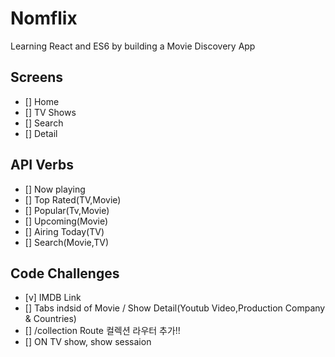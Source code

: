# Nomflix

Learning React and ES6 by building a Movie Discovery App

## Screens
- [] Home
- [] TV Shows
- [] Search
- [] Detail

## API Verbs

- [] Now playing
- [] Top Rated(TV,Movie)
- [] Popular(Tv,Movie)
- [] Upcoming(Movie)
- [] Airing Today(TV)
- [] Search(Movie,TV)


## Code Challenges

- [v] IMDB Link
- [] Tabs indsid of Movie / Show Detail(Youtub Video,Production Company & Countries)
- [] /collection Route 컬렉션 라우터 추가!! 
- [] ON TV show, show sessaion
